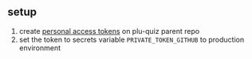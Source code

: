 ## setup
1. create [personal access tokens](https://docs.github.com/en/authentication/keeping-your-account-and-data-secure/managing-your-personal-access-tokens) on plu-quiz parent repo
2. set the token to secrets variable `PRIVATE_TOKEN_GITHUB` to production environment
